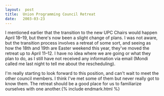 ```yaml
---
layout:  post
title:  Union Programming Council Retreat
date:   2003-03-23
---
```


I mentioned earlier that the transition to the new UPC Chairs would happen April 18–19, but there's now been a slight change of plans. I was not aware, but the transition process involves a retreat of some sort, and seeing as how the 18th and 19th are Easter weekend this year, they've moved the retreat up to April 11–12. I have no idea where we are going or what they plan to do, as I still have not received any information via email (Mondi called me last night to tell me about the rescheduling).

I'm really starting to look forward to this position, and can't wait to meet the other council members. I think I've met some of them but never really got to know them. The retreat should be a good place for us to familiarize ourselves with one another.{% include endmark.html %}